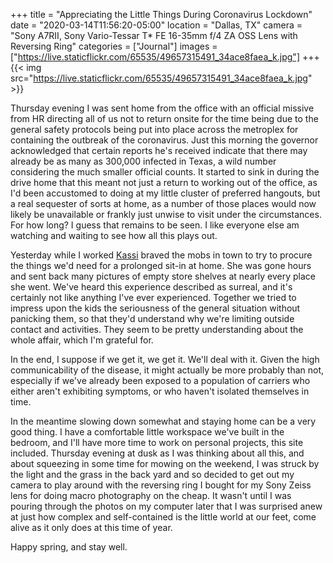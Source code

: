 +++
title = "Appreciating the Little Things During Coronavirus Lockdown"
date = "2020-03-14T11:56:20-05:00"
location = "Dallas, TX"
camera = "Sony A7RII, Sony Vario-Tessar T* FE 16-35mm f/4 ZA OSS Lens with Reversing Ring"
categories = ["Journal"]
images = ["https://live.staticflickr.com/65535/49657315491_34ace8faea_k.jpg"]
+++
{{< img src="https://live.staticflickr.com/65535/49657315491_34ace8faea_k.jpg" >}}
<!--more-->
Thursday evening I was sent home from the office with an official missive from HR directing all of us not to return onsite for the time being due to the general safety protocols being put into place across the metroplex for containing the outbreak of the coronavirus. Just this morning the governor acknowledged that certain reports he's received indicate that there may already be as many as 300,000 infected in Texas, a wild number considering the much smaller official counts. It started to sink in during the drive home that this meant not just a return to working out of the office, as I'd been accustomed to doing at my little cluster of preferred hangouts, but a real sequester of sorts at home, as a number of those places would now likely be unavailable or frankly just unwise to visit under the circumstances. For how long? I guess that remains to be seen. I like everyone else am watching and waiting to see how all this plays out.

Yesterday while I worked [Kassi](http://kassiblogtoo.blogspot.com) braved the mobs in town to try to procure the things we'd need for a prolonged sit-in at home. She was gone hours and sent back many pictures of empty store shelves at nearly every place she went. We've heard this experience described as surreal, and it's certainly not like anything I've ever experienced. Together we tried to impress upon the kids the seriousness of the general situation without panicking them, so that they'd understand why we're limiting outside contact and activities. They seem to be pretty understanding about the whole affair, which I'm grateful for. 

In the end, I suppose if we get it, we get it. We'll deal with it. Given the high communicability of the disease, it might actually be more probably than not, especially if we've already been exposed to a population of carriers who either aren't exhibiting symptoms, or who haven't isolated themselves in time.

In the meantime slowing down somewhat and staying home can be a very good thing. I have a comfortable little workspace we've built in the bedroom, and I'll have more time to work on personal projects, this site included. Thursday evening at dusk as I was thinking about all this, and about squeezing in some time for mowing on the weekend, I was struck by the light and the grass in the back yard and so decided to get out my camera to play around with the reversing ring I bought for my Sony Zeiss lens for doing macro photography on the cheap. It wasn't until I was pouring through the photos on my computer later that I was surprised anew at just how complex and self-contained is the little world at our feet, come alive as it only does at this time of year.

Happy spring, and stay well.

<div id="gallery" style="display:none;">
		<img alt="Acorn in our Wild Herb Garden" src="https://live.staticflickr.com/65535/49656769313_87f8ffe6ba.jpg"
			data-image="https://live.staticflickr.com/65535/49656769313_7618f7234f_k.jpg">
		<img alt="Wishes Granted" src="https://live.staticflickr.com/65535/49656776338_d67d37ee48.jpg"
			data-image="https://live.staticflickr.com/65535/49656776338_3b85ebd51b_k.jpg">
		<img alt="I Don't Really Like This Picture" src="https://live.staticflickr.com/65535/49657587682_1553f46fc7.jpg"
			data-image="https://live.staticflickr.com/65535/49657587682_cfb22d57fa_k.jpg">
		<img alt="Leaf of Mint" src="https://live.staticflickr.com/65535/49657593032_e74f7190ca.jpg"
			data-image="https://live.staticflickr.com/65535/49657593032_7b2a06bb16_k.jpg">
		<img alt="An Oak Bud" src="https://live.staticflickr.com/65535/49657315491_b279e7e058.jpg"
			data-image="https://live.staticflickr.com/65535/49657315491_34ace8faea_k.jpg">
		<img alt="Those Tiny Purple Flowers in the Grass" src="https://live.staticflickr.com/65535/49657586977_8dd8cef389.jpg"
			data-image="https://live.staticflickr.com/65535/49657586977_77fd8bac0c_k.jpg">
		<img alt="Deep Green" src="https://live.staticflickr.com/65535/49656762528_d3a2807969.jpg"
			data-image="https://live.staticflickr.com/65535/49656762528_7eda15366d_k.jpg">
		<img alt="Spider Climbing a Dandelion" src="https://live.staticflickr.com/65535/49656764328_d9d09f7e3f.jpg"
			data-image="https://live.staticflickr.com/65535/49656764328_10799fb09e_k.jpg">
		<img alt="Sentinels" src="https://live.staticflickr.com/65535/49657307016_d78d35e4a9.jpg"
			data-image="https://live.staticflickr.com/65535/49657307016_8cae4a9c6a_k.jpg">
		<img alt="The Little World" src="https://live.staticflickr.com/65535/49657312711_97d7c7ed8a.jpg"
			data-image="https://live.staticflickr.com/65535/49657312711_06143cb666_k.jpg">
		<img alt="Things That Get Mowed" src="https://live.staticflickr.com/65535/49657308181_d04c3182e7.jpg"
			data-image="https://live.staticflickr.com/65535/49657308181_139f054817_k.jpg">
		<img alt="Dessicated Rose" src="https://live.staticflickr.com/65535/49656768638_7060dce027.jpg"
			data-image="https://live.staticflickr.com/65535/49656768638_94904ffbc0_k.jpg">
		<img alt="Future Stinger" src="https://live.staticflickr.com/65535/49657314931_87511c992e.jpg"
			data-image="https://live.staticflickr.com/65535/49657314931_c0e206ba7b_k.jpg">
		<img alt="Trash Rose and Lights" src="https://live.staticflickr.com/65535/49657591657_61c697956e.jpg"
			data-image="https://live.staticflickr.com/65535/49657591657_85fbea8813_k.jpg">
		<img alt="Tears of a Rose" src="https://live.staticflickr.com/65535/49657592332_8ce74cd872.jpg"
			data-image="https://live.staticflickr.com/65535/49657592332_4439dcc8dc_k.jpg">
		<img alt="Oak Buds Leafing Out" src="https://live.staticflickr.com/65535/49656768948_2e95c84f6a.jpg"
			data-image="https://live.staticflickr.com/65535/49656768948_c535db98a9_k.jpg">
		<img alt="A Fountain" src="https://live.staticflickr.com/65535/49656765273_683866fcf7.jpg"
			data-image="https://live.staticflickr.com/65535/49656765273_cc92899493_k.jpg">
		<img alt="Grassy Flower and Twig" src="https://live.staticflickr.com/65535/49657305136_cf3102e53b.jpg"
			data-image="https://live.staticflickr.com/65535/49657305136_0a4c31b802_k.jpg">
		<img alt="Mint" src="https://live.staticflickr.com/65535/49656776853_a25c9bb26d.jpg"
			data-image="https://live.staticflickr.com/65535/49656776853_5fb30a3f53_k.jpg">
		<img alt="Clover" src="https://live.staticflickr.com/65535/49657304106_d8f4fc663b.jpg"
			data-image="https://live.staticflickr.com/65535/49657304106_263e6fc689_k.jpg">
		<img alt="Cups of Cups" src="https://live.staticflickr.com/65535/49656764873_5f1f2c458d.jpg"
			data-image="https://live.staticflickr.com/65535/49656764873_4021a06766_k.jpg">
		<img alt="Purple Flower Macro Pano" src="https://live.staticflickr.com/65535/49657584847_21740986d6.jpg"
			data-image="https://live.staticflickr.com/65535/49657584847_d354dcb157_k.jpg">
		<img alt="Dandelion, Gone to Seed" src="https://live.staticflickr.com/65535/49657583047_1f524995ee.jpg"
			data-image="https://live.staticflickr.com/65535/49657583047_fb74ab07e1_k.jpg">
		<img alt="Rose, New Leaves" src="https://live.staticflickr.com/65535/49657314101_23a612f21a.jpg"
			data-image="https://live.staticflickr.com/65535/49657314101_21c56499dc_k.jpg">
		<img alt="Dandelion Profile, Suitable for a Desktop Pic" src="https://live.staticflickr.com/65535/49656763388_97c4f9e359.jpg"
			data-image="https://live.staticflickr.com/65535/49656763388_a118c43aa6_k.jpg">
		<img alt="Yard Lettuce" src="https://live.staticflickr.com/65535/49657313216_66781f8d92.jpg"
			data-image="https://live.staticflickr.com/65535/49657313216_f9d1ded2b2_k.jpg">
		<img alt="Spores" src="https://live.staticflickr.com/65535/49657308626_f6d4842dc2.jpg"
			data-image="https://live.staticflickr.com/65535/49657308626_767feda9e2_k.jpg">
</div>
